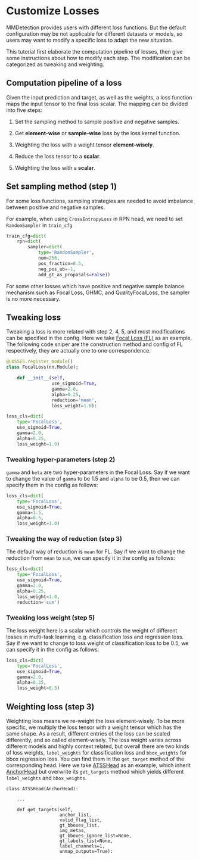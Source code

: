 # Customize Losses

MMDetection provides users with different loss functions. But the default configuration may be not applicable for different datasets or models, so users may want to modify a specific loss to adapt the new situation.

This tutorial first elaborate the computation pipeline of losses, then give some instructions about how to modify each step. The modification can be categorized as tweaking and weighting.

## Computation pipeline of a loss

Given the input prediction and target, as well as the weights, a loss function maps the input tensor to the final loss scalar. The mapping can be divided into five steps:

1. Set the sampling method to sample positive and negative samples.

2. Get **element-wise** or **sample-wise** loss by the loss kernel function.

3. Weighting the loss with a weight tensor **element-wisely**.

4. Reduce the loss tensor to a **scalar**.

5. Weighting the loss with a **scalar**.

## Set sampling method (step 1)

For some loss functions, sampling strategies are needed to avoid imbalance between positive and negative samples.

For example, when using `CrossEntropyLoss` in RPN head, we need to set `RandomSampler` in `train_cfg`

```python
train_cfg=dict(
    rpn=dict(
        sampler=dict(
            type='RandomSampler',
            num=256,
            pos_fraction=0.5,
            neg_pos_ub=-1,
            add_gt_as_proposals=False))
```

For some other losses which have positive and negative sample balance mechanism such as Focal Loss, GHMC, and QualityFocalLoss, the sampler is no more necessary.

## Tweaking loss

Tweaking a loss is more related with step 2, 4, 5, and most modifications can be specified in the config.
Here we take [Focal Loss (FL)](https://github.com/open-mmlab/mmdetection/blob/3.x/mmdet/models/losses/focal_loss.py) as an example.
The following code sniper are the construction method and config of FL respectively, they are actually one to one correspondence.

```python
@LOSSES.register_module()
class FocalLoss(nn.Module):

    def __init__(self,
                 use_sigmoid=True,
                 gamma=2.0,
                 alpha=0.25,
                 reduction='mean',
                 loss_weight=1.0):
```

```python
loss_cls=dict(
    type='FocalLoss',
    use_sigmoid=True,
    gamma=2.0,
    alpha=0.25,
    loss_weight=1.0)
```

### Tweaking hyper-parameters (step 2)

`gamma` and `beta` are two hyper-parameters in the Focal Loss. Say if we want to change the value of `gamma` to be 1.5 and `alpha` to be 0.5, then we can specify them in the config as follows:

```python
loss_cls=dict(
    type='FocalLoss',
    use_sigmoid=True,
    gamma=1.5,
    alpha=0.5,
    loss_weight=1.0)
```

### Tweaking the way of reduction (step 3)

The default way of reduction is `mean` for FL. Say if we want to change the reduction from `mean` to `sum`, we can specify it in the config as follows:

```python
loss_cls=dict(
    type='FocalLoss',
    use_sigmoid=True,
    gamma=2.0,
    alpha=0.25,
    loss_weight=1.0,
    reduction='sum')
```

### Tweaking loss weight (step 5)

The loss weight here is a scalar which controls the weight of different losses in multi-task learning, e.g. classification loss and regression loss. Say if we want to change to loss weight of classification loss to be 0.5, we can specify it in the config as follows:

```python
loss_cls=dict(
    type='FocalLoss',
    use_sigmoid=True,
    gamma=2.0,
    alpha=0.25,
    loss_weight=0.5)
```

## Weighting loss (step 3)

Weighting loss means we re-weight the loss element-wisely. To be more specific, we multiply the loss tensor with a weight tensor which has the same shape. As a result, different entries of the loss can be scaled differently, and so called element-wisely.
The loss weight varies across different models and highly context related, but overall there are two kinds of loss weights, `label_weights` for classification loss and `bbox_weights` for bbox regression loss. You can find them in the `get_target` method of the corresponding head. Here we take [ATSSHead](https://github.com/open-mmlab/mmdetection/blob/3.x/mmdet/models/dense_heads/atss_head.py#L322) as an example, which inherit [AnchorHead](https://github.com/open-mmlab/mmdetection/blob/3.x/mmdet/models/dense_heads/anchor_head.py) but overwrite its `get_targets` method which yields different `label_weights` and `bbox_weights`.

```
class ATSSHead(AnchorHead):

    ...

    def get_targets(self,
                    anchor_list,
                    valid_flag_list,
                    gt_bboxes_list,
                    img_metas,
                    gt_bboxes_ignore_list=None,
                    gt_labels_list=None,
                    label_channels=1,
                    unmap_outputs=True):
```
